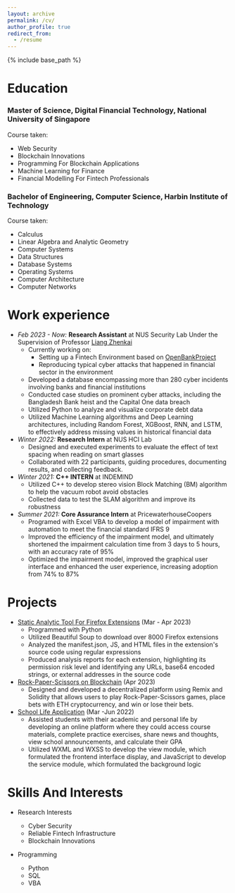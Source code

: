 ```yaml
---
layout: archive
permalink: /cv/
author_profile: true
redirect_from:
  - /resume
---
```


{% include base_path %}

Education
======

### Master of Science, Digital Financial Technology, National University of Singapore

Course taken:

- Web Security
- Blockchain Innovations
- Programming For Blockchain Applications
- Machine Learning for Finance
- Financial Modelling For Fintech Professionals

### Bachelor of Engineering, Computer Science, Harbin Institute of Technology

Course taken:

- Calculus
- Linear Algebra and Analytic Geometry
- Computer Systems
- Data Structures
- Database Systems
- Operating Systems
- Computer Architecture
- Computer Networks

Work experience
======
* *Feb 2023 - Now:* **Research Assistant** at NUS Security Lab Under the Supervision of Professor [Liang Zhenkai](https://www.comp.nus.edu.sg/cs/people/liangzk/)
  * Currently working on: 
    * Setting up a Fintech Environment based on [OpenBankProject](https://www.openbankproject.com/)
    * Reproducing typical cyber attacks that happened in financial sector in the environment
  * Developed a database encompassing more than 280 cyber incidents involving banks and financial institutions 
  * Conducted case studies on prominent cyber attacks, including the Bangladesh Bank heist and the Capital One data breach 
  * Utilized Python to analyze and visualize corporate debt data 
  * Utilized Machine Learning algorithms and Deep Learning architectures, including Random Forest, XGBoost, RNN, and LSTM,  to effectively address missing values in historical financial data
* *Winter 2022:* **Research Intern** at NUS HCI Lab
  * Designed and executed experiments to evaluate the effect of text spacing when reading on smart glasses
  * Collaborated with 22 participants, guiding procedures, documenting results, and collecting feedback. 
* *Winter 2021:* **C++ INTERN** at INDEMIND 
  * Utilized C++ to develop stereo vision Block Matching (BM) algorithm to help the vacuum robot avoid obstacles 
  * Collected data to test the SLAM algorithm and improve its robustness 
* *Summer 2021:* **Core Assurance Intern** at PricewaterhouseCoopers
  * Programed with Excel VBA to develop a model of impairment with automation to meet the financial standard IFRS 9 
  * Improved the efficiency of the impairment model, and ultimately shortened the impairment calculation time from 3 days to 5 hours, with an accuracy rate of 95% 
  * Optimized the impairment model, improved the graphical user interface and enhanced the user experience, increasing adoption from 74% to 87%

# Projects

- [Static Analytic Tool For Firefox Extensions](https://github.com/LexieZB/Extension-Analysis/tree/main) (Mar - Apr 2023)
  - Programmed with Python
  - Utilized Beautiful Soup to download over 8000 Firefox extensions 
  - Analyzed the manifest.json, JS, and HTML files in the extension's source code using regular expressions
  - Produced analysis reports for each extension, highlighting its permission risk level and identifying any URLs, base64 encoded strings, or external addresses in the source code
- [Rock-Paper-Scissors on Blockchain](https://github.com/LexieZB/Blockchain-RPS-Game) (Apr 2023)
  - Designed and developed a decentralized platform using Remix and Solidity that allows users to play Rock-Paper-Scissors games, place bets with ETH cryptocurrency, and win or lose their bets. 
- [School Life Application](https://github.com/LexieZB/Haweitong-WeChat-Mini-Program/tree/main) (Mar -Jun 2022)
  - Assisted students with their academic and personal life by developing an online platform where they could access course  materials, complete practice exercises, share news and thoughts, view school announcements, and calculate their GPA
  - Utilized WXML and WXSS to develop the view module, which formulated the frontend interface display, and JavaScript to develop the service module, which formulated the background logic 

Skills And Interests
======
* Research Interests

  * Cyber Security
  * Reliable Fintech Infrastructure
  * Blockchain Innovations

* Programming

  * Python
  * SQL
  * VBA
  


